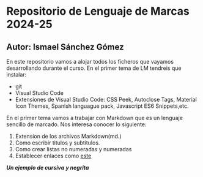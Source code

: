 # Repositorio de Lenguaje de Marcas 2024-25
## Autor: Ismael Sánchez Gómez
En este repositorio vamos a alojar todos los ficheros que vayamos desarrollando durante el curso. En el primer tema de LM tendreis que instalar:
- git 
- Visual Studio Code
- Extensiones de Visual Studio Code: CSS Peek, Autoclose Tags, Material Icon Themes, Spanish languague pack, Javascript ES6 Snippets,etc.

En el primer tema vamos a trabajar con Markdown que es un lenguaje sencillo de marcado. Nos interesa conocer lo siguiente:
1. Extension de los archivos Markdown(md.)
2. Como escribir titulos y subtitulos.
3. Como crear listas no numeradas y numeradas
4. Establecer enlaces como [este](https://github.com/Ismael525/LM2324)

***Un ejemplo de cursiva y negrita***